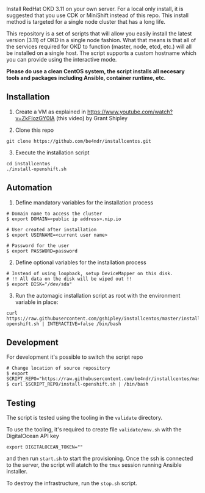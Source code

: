 Install RedHat OKD 3.11 on your own server.  For a local only install, it is suggested that you use CDK or MiniShift instead of this repo.  This install method is targeted for a single node cluster that has a long life.

This repository is a set of scripts that will allow you easily install the latest version (3.11) of OKD in a single node fashion.  What that means is that all of the services required for OKD to function (master, node, etcd, etc.) will all be installed on a single host.  The script supports a custom hostname which you can provide using the interactive mode.

**Please do use a clean CentOS system, the script installs all necesary tools and packages including Ansible, container runtime, etc.**

## Installation

1. Create a VM as explained in https://www.youtube.com/watch?v=ZkFIozGY0IA (this video) by Grant Shipley

2. Clone this repo

```
git clone https://github.com/be4ndr/installcentos.git
```

3. Execute the installation script

```
cd installcentos
./install-openshift.sh
```

## Automation
1. Define mandatory variables for the installation process

```
# Domain name to access the cluster
$ export DOMAIN=<public ip address>.nip.io

# User created after installation
$ export USERNAME=<current user name>

# Password for the user
$ export PASSWORD=password
```

2. Define optional variables for the installation process

```
# Instead of using loopback, setup DeviceMapper on this disk.
# !! All data on the disk will be wiped out !!
$ export DISK="/dev/sda"
```

3. Run the automagic installation script as root with the environment variable in place:

```
curl https://raw.githubusercontent.com/gshipley/installcentos/master/install-openshift.sh | INTERACTIVE=false /bin/bash
```

## Development

For development it's possible to switch the script repo

```
# Change location of source repository
$ export SCRIPT_REPO="https://raw.githubusercontent.com/be4ndr/installcentos/master"
$ curl $SCRIPT_REPO/install-openshift.sh | /bin/bash
```

## Testing

The script is tested using the tooling in the `validate` directory.

To use the tooling, it's required to create file `validate/env.sh` with the DigitalOcean API key

```
export DIGITALOCEAN_TOKEN=""
```

and then run `start.sh` to start the provisioning. Once the ssh is connected to the server, the
script will atatch to the `tmux` session running Ansible installer.

To destroy the infrastructure, run the `stop.sh` script.
